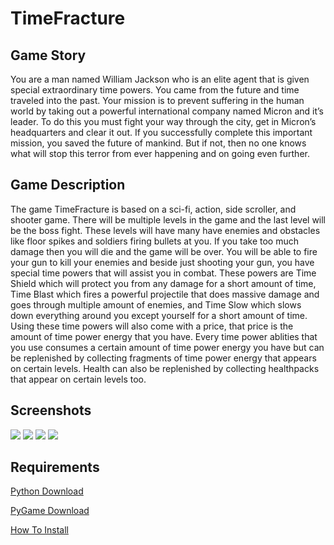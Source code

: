 # TimeFracture

<p>
  <h2>Game Story</h2>
  You are a man named William Jackson who is an elite agent that is given special extraordinary time powers. You came from the future and  time traveled into the past. Your mission is to prevent suffering in the human world by taking out a powerful international company named Micron and it’s leader. To do this you must fight your way through the city, get in Micron’s headquarters and clear it out. If you successfully complete this important mission, you saved the future of mankind. But if not, then no one knows what will stop this terror from ever happening and on going even further.
</p>

<p>
  <h2>Game Description</h2>
  The game TimeFracture is based on a sci-fi, action, side scroller, and shooter game. There will be multiple levels in the game and the last level will be the boss fight. These levels will have many have enemies and obstacles like floor spikes and soldiers firing bullets at you. If you take too much damage then you will die and the game will be over. You will be able to fire your gun to kill your enemies and beside just shooting your gun, you have special time powers that will assist you in combat. These powers are Time Shield which will protect you from any damage for a short amount of time, Time Blast which fires a powerful projectile that does massive damage and goes through multiple amount of enemies, and Time Slow which slows down everything around you except yourself for a short amount of time. Using these time powers will also come with a price, that price is the amount of time power energy that you have. Every time power ablities that you use consumes a certain amount of time power energy you have but can be replenished by collecting fragments of time power energy that appears on certain levels. Health can also be replenished by collecting healthpacks that appear on certain levels too.
</p>

<h2>Screenshots</h2>
<img src="https://github.com/TimothyNg5808/TimeFracture/blob/master/gamescreenshot.png">
<img src="https://github.com/TimothyNg5808/TimeFracture/blob/master/gamescreenshot1.png">
<img src="https://github.com/TimothyNg5808/TimeFracture/blob/master/gamescreenshot2.png">
<img src="https://github.com/TimothyNg5808/TimeFracture/blob/master/gamescreenshot4.png">

<h2>Requirements</h2>
<a href="https://www.python.org/downloads/">Python Download</a>




<a href="https://www.lfd.uci.edu/~gohlke/pythonlibs/#pygame">PyGame Download</a>

<a href="https://youtu.be/_GikMdhAhv0">How To Install</a>
